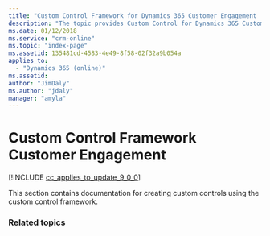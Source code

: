 ```yaml
---
title: "Custom Control Framework for Dynamics 365 Customer Engagement | MicrosoftDocs"
description: "The topic provides Custom Control for Dynamics 365 Customer Engagement."
ms.date: 01/12/2018
ms.service: "crm-online"
ms.topic: "index-page"
ms.assetid: 135481cd-4583-4e49-8f58-02f32a9b054a
applies_to: 
  - "Dynamics 365 (online)"
ms.assetid: 
author: "JimDaly"
ms.author: "jdaly"
manager: "amyla"
---
```

# Custom Control Framework Customer Engagement

[!INCLUDE [cc_applies_to_update_9_0_0](../../includes/cc_applies_to_update_9_0_0.md)]


This section contains documentation for creating custom controls using the custom control framework.

### Related topics